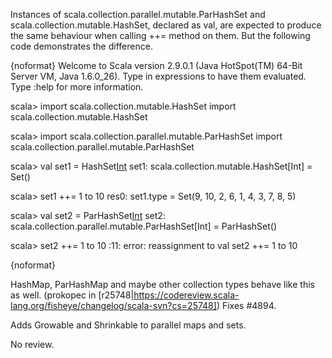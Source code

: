 Instances of scala.collection.parallel.mutable.ParHashSet and scala.collection.mutable.HashSet, declared as val, are expected to produce the same behaviour when calling ++= method on them. But the following code demonstrates the difference.

{noformat}
Welcome to Scala version 2.9.0.1 (Java HotSpot(TM) 64-Bit Server VM, Java 1.6.0_26).
Type in expressions to have them evaluated.
Type :help for more information.

scala> import scala.collection.mutable.HashSet
import scala.collection.mutable.HashSet

scala> import scala.collection.parallel.mutable.ParHashSet
import scala.collection.parallel.mutable.ParHashSet

scala> val set1 = HashSet[Int]()
set1: scala.collection.mutable.HashSet[Int] = Set()

scala> set1 ++= 1 to 10
res0: set1.type = Set(9, 10, 2, 6, 1, 4, 3, 7, 8, 5)

scala> val set2 = ParHashSet[Int]()
set2: scala.collection.parallel.mutable.ParHashSet[Int] = ParHashSet()

scala> set2 ++= 1 to 10
<console>:11: error: reassignment to val
       set2 ++= 1 to 10

{noformat}

HashMap, ParHashMap and maybe other collection types behave like this as well.
(prokopec in [r25748|https://codereview.scala-lang.org/fisheye/changelog/scala-svn?cs=25748]) Fixes #4894.

Adds Growable and Shrinkable to parallel maps and sets.

No review.
